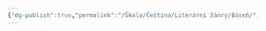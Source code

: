 ```yaml
---
{"dg-publish":true,"permalink":"/Škola/Čeština/Literární žánry/Báseň/","created":"2024-03-18T20:55:28.111+01:00","updated":"2024-03-13T18:26:45.710+01:00"}
---
```


